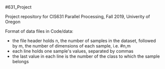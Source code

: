 #631_Project

Project repository for CIS631 Parallel Processing, Fall 2019, Univerity of Oregon

Format of data files in Code/data:
  - the file header holds n, the number of samples in the dataset, followed by m, the number of dimensions of each sample, i.e. #n,m
  - each line holds one sample's values, separated by commas
  - the last value in each line is the number of the class to which the sample belongs
